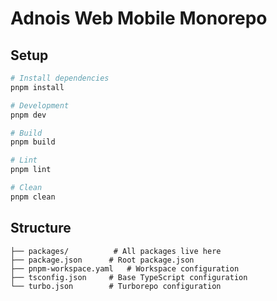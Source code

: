 # Adnois Web Mobile Monorepo

## Setup

```bash
# Install dependencies
pnpm install

# Development
pnpm dev

# Build
pnpm build

# Lint
pnpm lint

# Clean
pnpm clean
```

## Structure

```
├── packages/          # All packages live here
├── package.json      # Root package.json
├── pnpm-workspace.yaml   # Workspace configuration
├── tsconfig.json     # Base TypeScript configuration
└── turbo.json        # Turborepo configuration
``` 